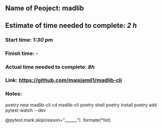 ## Name of Peoject: madlib
## Estimate of time needed to complete: ***2 h***
### Start time: ***1:30 pm*** 
### Finish time: ***-*** 
### Actual time needed to complete: ***8h***
### Link: https://github.com/maisjamil1/madlib-cli 
### Notes:
poetry new madlib-cli
cd madlib-cli
poetry shell
poetry install
poetry add pytest-watch --dev

@pytest.mark.skip(reason="______")
.formate(*list)
